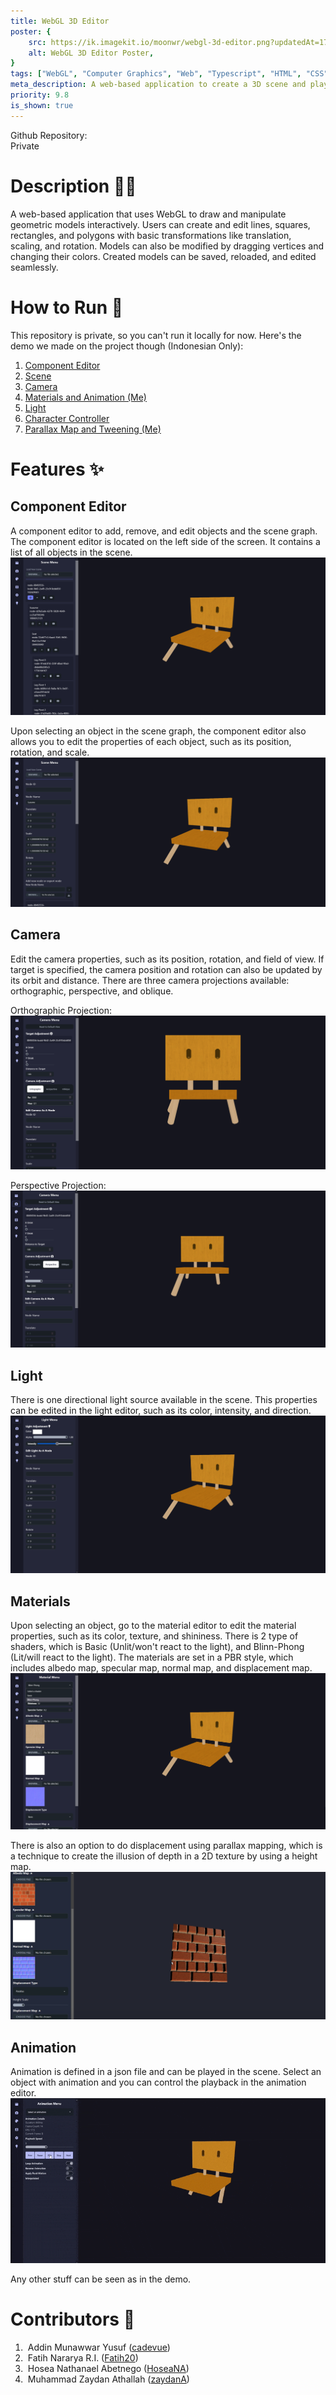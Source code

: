```yaml
---
title: WebGL 3D Editor
poster: {
    src: https://ik.imagekit.io/moonwr/webgl-3d-editor.png?updatedAt=1745742633310&,
    alt: WebGL 3D Editor Poster,
}
tags: ["WebGL", "Computer Graphics", "Web", "Typescript", "HTML", "CSS", "Vite", "React", "DaisyUI"]
meta_description: A web-based application to create a 3D scene and play with it. Addin Munawwar (Cadevue).
priority: 9.8
is_shown: true
---
```


Github Repository: <br>
<span class="text-main-red p-0 m-0">Private</span>

# Description 👨‍💻
A web-based application that uses WebGL to draw and manipulate geometric models interactively. Users can create and edit lines, squares, rectangles, and polygons with basic transformations like translation, scaling, and rotation. Models can also be modified by dragging vertices and changing their colors. Created models can be saved, reloaded, and edited seamlessly.

# How to Run 🚀
This repository is private, so you can't run it locally for now. Here's the demo we made on the project though (Indonesian Only):
1. [Component Editor](https://www.loom.com/share/0baffab481934da09023bd2b82ea9524)
2. [Scene](https://www.loom.com/share/2aff15bba6f448d88f9667ffc37833f8)
3. [Camera](https://www.loom.com/share/61575364a5194dadbec0cd617310d34f)
4. [Materials and Animation (Me)](https://www.loom.com/share/f08ae8e3bde04085bdf92de0acc2844f)
5. [Light](https://www.loom.com/share/5e83ee54aa9d483ea9227f15d1114a67)
6. [Character Controller](https://www.loom.com/share/6a7fe2eabe174a48a7f4d720ceacfc9a)
7. [Parallax Map and Tweening (Me)](https://www.loom.com/share/4cf99099fa004ff6b78bf50fcc08561a)

# Features ✨
## Component Editor
A component editor to add, remove, and edit objects and the scene graph. The component editor is located on the left side of the screen. It contains a list of all objects in the scene. 
![Screenshot of WebGL 3D Editor - Scene Graph](../../assets/project/webgl-3d-editor/editor-1.png)

Upon selecting an object in the scene graph, the component editor also allows you to edit the properties of each object, such as its position, rotation, and scale.
![Screenshot of WebGL 3D Editor - Properties Editor](../../assets/project/webgl-3d-editor/editor-2.png)

## Camera
Edit the camera properties, such as its position, rotation, and field of view. If target is specified, the camera position and rotation can also be updated by its orbit and distance. There are three camera projections available: orthographic, perspective, and oblique.

Orthographic Projection:
![Screenshot of WebGL 3D Editor - Camera Orthographic Projection](../../assets/project/webgl-3d-editor/camera-1.png)

Perspective Projection:
![Screenshot of WebGL 3D Editor - Camera Perspective Projection](../../assets/project/webgl-3d-editor/camera-2.png)

## Light
There is one directional light source available in the scene. This properties can be edited in the light editor, such as its color, intensity, and direction.
![Screenshot of WebGL 3D Editor - Light](../../assets/project/webgl-3d-editor/light.png)

## Materials
Upon selecting an object, go to the material editor to edit the material properties, such as its color, texture, and shininess. There is 2 type of shaders, which is Basic (Unlit/won't react to the light), and Blinn-Phong (Lit/will react to the light). The materials are set in a PBR style, which includes albedo map, specular map, normal map, and displacement map.
![Screenshot of WebGL 3D Editor - Material](../../assets/project/webgl-3d-editor/material.png)

There is also an option to do displacement using parallax mapping, which is a technique to create the illusion of depth in a 2D texture by using a height map.
![Screenshot of WebGL 3D Editor - Parallax Mapping](../../assets/project/webgl-3d-editor/material-2.png)

## Animation
Animation is defined in a json file and can be played in the scene. Select an object with animation and you can control the playback in the animation editor.
![GIF of WebGL 3D Editor - Animation](../../assets/project/webgl-3d-editor/animation.gif)

Any other stuff can be seen as in the demo.

# Contributors 🤝
1. &nbsp;Addin Munawwar Yusuf ([cadevue](https://github.com/cadevue))
2. &nbsp;Fatih Nararya R.I. ([Fatih20](https://github.com/Fatih20))
3. &nbsp;Hosea Nathanael Abetnego ([HoseaNA](https://github.com/HoseaNA))
4. &nbsp;Muhammad Zaydan Athallah ([zaydanA](https://github.com/zaydanA))
